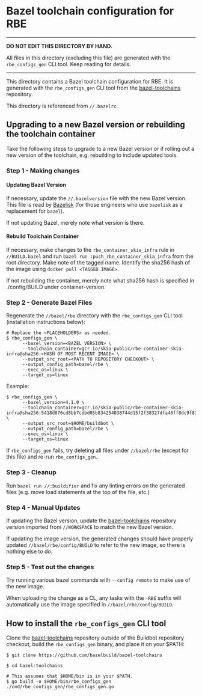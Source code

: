 # Bazel toolchain configuration for RBE

---

**DO NOT EDIT THIS DIRECTORY BY HAND.**

All files in this directory (excluding this file) are generated with the `rbe_configs_gen` CLI
tool. Keep reading for details.

---

This directory contains a Bazel toolchain configuration for RBE. It is generated with the
`rbe_configs_gen` CLI tool from the
[bazel-toolchains](https://github.com/bazelbuild/bazel-toolchains) repository.

This directory is referenced from `//.bazelrc`.

## Upgrading to a new Bazel version or rebuilding the toolchain container

Take the following steps to upgrade to a new Bazel version or if rolling out a new version
of the toolchain, e.g. rebuilding to include updated tools.

### Step 1 - Making changes

#### Updating Bazel Version
If necessary, update the `//.bazelversion` file with the new Bazel version. This file is read by
[Bazelisk](https://github.com/bazelbuild/bazelisk) (for those engineers who use `bazelisk`
as a replacement for `bazel`).

If not updating Bazel, merely note what version is there.

#### Rebuild Toolchain Container
If necessary, make changes to the `rbe_container_skia_infra` rule in `//BUILD.bazel` and
run `bazel run :push_rbe_container_skia_infra` from the root directory. Make note of the tagged
name. Identify the sha256 hash of the image using `docker pull <TAGGED IMAGE>`.

If not rebuilding the container, merely note what sha256 hash is specified in ./config/BUILD
under container-version.

### Step 2 - Generate Bazel Files

Regenerate the `//bazel/rbe` directory with the `rbe_configs_gen` CLI tool (installation
instructions below):

```
# Replace the <PLACEHOLDERS> as needed.
$ rbe_configs_gen \
      --bazel_version=<BAZEL VERSION> \
      --toolchain_container=gcr.io/skia-public/rbe-container-skia-infra@sha256:<HASH OF MOST RECENT IMAGE> \
      --output_src_root=<PATH TO REPOSITORY CHECKOUT> \
      --output_config_path=bazel/rbe \
      --exec_os=linux \
      --target_os=linux
```

Example:

```
$ rbe_configs_gen \
      --bazel_version=4.1.0 \
      --toolchain_container=gcr.io/skia-public/rbe-container-skia-infra@sha256:5418d876cd8bb7cdbd05b834254038744d15f2f38327dfa46ff8dc9f83355260 \
      --output_src_root=$HOME/buildbot \
      --output_config_path=bazel/rbe \
      --exec_os=linux \
      --target_os=linux
```

If `rbe_configs_gen` fails, try deleting all files under `//bazel/rbe` (except for this file) and
re-run `rbe_configs_gen`.

### Step 3 - Cleanup

Run `bazel run //:buildifier` and fix any linting errors on the generated files (e.g. move load
statements at the top of the file, etc.)

### Step 4 - Manual Updates

If updating the Bazel version, update the [bazel-toolchains](https://github.com/bazelbuild/bazel-toolchains)
repository version imported from `//WORKSPACE` to match the new Bazel version.

If updating the image version, the generated changes should have properly updated
`//bazel/rbe/config/BUILD` to refer to the new image, so there is nothing else to do.

### Step 5 - Test out the changes
Try running various bazel commands with `--config remote` to make use of the new image.

When uploading the change as a CL, any tasks with the `-RBE` suffix will automatically use the
image specified in `//bazel/rbe/config/BUILD`.

## How to install the `rbe_configs_gen` CLI tool

Clone the [bazel-toolchains](https://github.com/bazelbuild/bazel-toolchains) repository outside of
the Buildbot repository checkout, build the `rbe_configs_gen` binary, and place it on your $PATH:

```
$ git clone https://github.com/bazelbuild/bazel-toolchains

$ cd bazel-toolchains

# This assumes that $HOME/bin is in your $PATH.
$ go build -o $HOME/bin/rbe_configs_gen ./cmd/rbe_configs_gen/rbe_configs_gen.go
```
